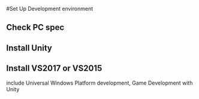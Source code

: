 #Set Up Development environment

## Check PC spec

## Install Unity

## Install VS2017 or VS2015

include Universal Windows Platform development, Game Development with Unity
